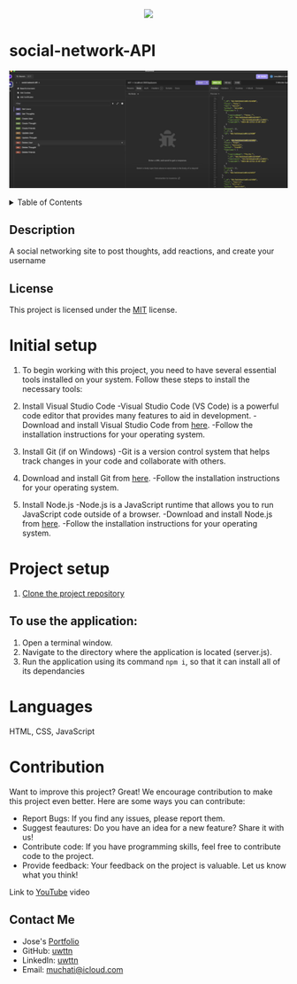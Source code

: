 <div align="Center">
    <a href="https://opensource.org/licenses/MIT"><img src="https://img.shields.io/badge/License-MIT-blue.svg"></a>
</div>

# social-network-API
![alt text](network.png)
<details>
<summary>Table of Contents</summary>

* [Initial Setup](#initial-setup)
* [Project Setup](#project-setup)
* [Languages](#languages)
* [Contribution](#contribution)

</details>

   ## Description
  A social networking site to post thoughts, add reactions, and create your username

  ## License
  This project is licensed under the [MIT](https://opensource.org/licenses/MIT) license.


# Initial setup

1. To begin working with this project, you need to have several essential tools installed on your system. Follow these steps to install the necessary tools:

2. Install Visual Studio Code
-Visual Studio Code (VS Code) is a powerful code editor that provides many features to aid in development.
-Download and install Visual Studio Code from [here](https://code.visualstudio.com/Download).
-Follow the installation instructions for your operating system.

3. Install Git (if on Windows)
-Git is a version control system that helps track changes in your code and collaborate with others.

4. Download and install Git from [here](https://git-scm.com/downloads).
-Follow the installation instructions for your operating system.

5. Install Node.js
-Node.js is a JavaScript runtime that allows you to run JavaScript code outside of a browser.
-Download and install Node.js from [here](https://nodejs.org/en).
-Follow the installation instructions for your operating system.

# Project setup

1. [Clone the project repository](https://docs.github.com/en/repositories/creating-and-managing-repositories/cloning-a-repository)

## To use the application:
1. Open a terminal window.
2. Navigate to the directory where the application is located (server.js).
3. Run the application using its command ```npm i```, so that it can install all of its dependancies

# Languages
HTML, CSS, JavaScript

# Contribution
Want to improve this project? Great! We encourage contribution to make this project even better. Here are some ways you can contribute:
- Report Bugs: If you find any issues, please report them.
- Suggest feautures: Do you have an idea for a new feature? Share it with us!
- Contribute code: If you have programming skills, feel free to contribute code to the project.
- Provide feedback: Your feedback on the project is valuable. Let us know what you think!

Link to [YouTube](https://www.youtube.com/watch?v=j8khovpKqyU) video

## Contact Me

- Jose's [Portfolio](https://uwttn.github.io/portfolio/)
- GitHub: [uwttn](https://github.com/uwttn)
- LinkedIn: [uwttn](https://www.linkedin.com/in/uwttn)
- Email: muchati@icloud.com
